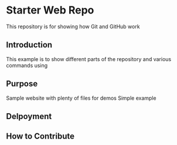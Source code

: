 # Starter Web Repo

This repository is for showing how Git and GitHub work

## Introduction
This example is to show different parts of the repository and various commands using 

## Purpose

Sample website with plenty of files for demos
Simple example
## Delpoyment

## How to Contribute